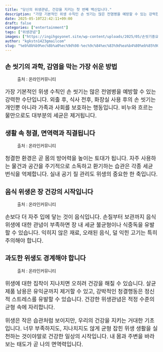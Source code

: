 ```yaml
---
title: "당신의 위생관념, 건강을 지키는 첫 번째 백신입니다."
description: "가장 기본적인 위생 수칙인 손 씻기는 많은 전염병을 예방할 수 있는 강력한 수단입니다. 외출 후, 식사 전후, 화장실 사용 후의 손 씻기는 개인뿐 아니라 가족과 사회를 보호하는 행동입니다. 비누와 흐르는 물만으로도 대부분의 세균은 제거됩니다."
date: 2025-05-10T22:42:11+09:00
draft: false
categories: ["entertainment"]
tags: ["위생관념"]
images: ["https://ingihgoyonet.site/wp-content/uploads/2025/05/손씻기중요성-1024x768.jpg", "https://ingihgoyonet.site/wp-content/uploads/2025/05/청소-2-1024x683.jpg", "https://ingihgoyonet.site/wp-content/uploads/2025/05/방역-1024x683.jpg", "https://ingihgoyonet.site/wp-content/uploads/2025/05/살균소독-1024x683.jpg"]
author: "kgkstn1423gmailcom"
slug: "%eb%8b%b9%ec%8b%a0%ec%9d%98-%ec%9c%84%ec%83%9d%ea%b4%80%eb%85%90-%ea%b1%b4%ea%b0%95%ec%9d%84-%ec%a7%80%ed%82%a4%eb%8a%94-%ec%b2%ab-%eb%b2%88%ec%a7%b8-%eb%b0%b1%ec%8b%a0%ec%9e%85%eb%8b%88%eb%8b%a4"
---
```


<h2 >손 씻기의 과학, 감염을 막는 가장 쉬운 방법</h2> <figure ><img src="https://ingihgoyonet.site/wp-content/uploads/2025/05/손씻기중요성-1024x768.jpg" alt="" style="aspect-ratio:16/9;object-fit:cover"/><figcaption >출처 : 온라인커뮤니티</figcaption></figure> <p style="font-size:18px">가장 기본적인 위생 수칙인 손 씻기는 많은 전염병을 예방할 수 있는 강력한 수단입니다. 외출 후, 식사 전후, 화장실 사용 후의 손 씻기는 개인뿐 아니라 가족과 사회를 보호하는 행동입니다. 비누와 흐르는 물만으로도 대부분의 세균은 제거됩니다.</p> <h2 >생활 속 청결, 면역력과 직결됩니다</h2> <figure ><img src="https://ingihgoyonet.site/wp-content/uploads/2025/05/청소-2-1024x683.jpg" alt="" style="aspect-ratio:16/9;object-fit:cover"/><figcaption >출처 : 온라인커뮤니티</figcaption></figure> <p style="font-size:18px">청결한 환경은 곧 몸의 방어력을 높이는 토대가 됩니다. 자주 사용하는 물건과 공간을 주기적으로 소독하고 환기하는 습관은 각종 세균 번식을 억제합니다. 실내 공기 질 관리도 위생의 중요한 한 축입니다.</p> <h2 >음식 위생은 장 건강의 시작입니다</h2> <figure ><img src="https://ingihgoyonet.site/wp-content/uploads/2025/05/방역-1024x683.jpg" alt="" style="aspect-ratio:16/9;object-fit:cover"/><figcaption >출처 : 온라인커뮤니티</figcaption></figure> <p style="font-size:18px">손보다 더 자주 입에 닿는 것이 음식입니다. 손질부터 보관까지 음식 위생에 대한 관념이 부족하면 장 내 세균 불균형이나 식중독을 유발할 수 있습니다. 익히지 않은 재료, 오래된 음식, 덜 익힌 고기는 특히 주의해야 합니다.</p> <h2 >과도한 위생도 경계해야 합니다</h2> <figure ><img src="https://ingihgoyonet.site/wp-content/uploads/2025/05/살균소독-1024x683.jpg" alt="" style="aspect-ratio:16/9;object-fit:cover"/><figcaption >출처 : 온라인커뮤니티</figcaption></figure> <p style="font-size:18px">위생에 대한 집착이 지나치면 오히려 건강을 해칠 수 있습니다. 살균제품 남용은 유익균까지 제거할 수 있고, 강박적인 청결행동은 정신적 스트레스를 유발할 수 있습니다. 건강한 위생관념은 적정 수준의 균형 속에 자리합니다.</p> <p style="font-size:18px">위생은 작은 습관처럼 보이지만, 우리의 건강을 지키는 거대한 기초입니다. 너무 부족하지도, 지나치지도 않게 균형 잡힌 위생 생활을 실천하는 것이야말로 건강한 일상의 시작입니다. 내 몸과 주변을 바라보는 태도가 곧 나의 면역력입니다.</p>